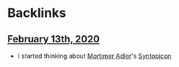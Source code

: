 
# Backlinks
## [February 13th, 2020](<February 13th, 2020.md>)
- I started thinking about [Mortimer Adler](<Mortimer Adler.md>)'s [Syntopicon](<Syntopicon.md>)

